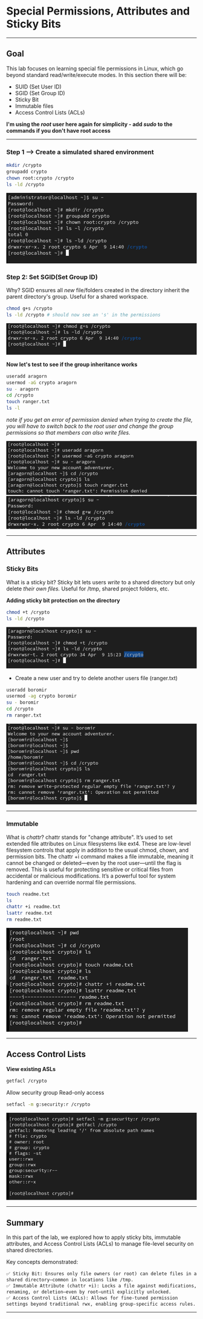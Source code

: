 # Special Permissions, Attributes and Sticky Bits

---

## Goal

This lab focuses on learning special file permissions in Linux, which go beyond standard read/write/execute modes. In this section there will be:
- SUID (Set User ID)
- SGID (Set Group ID)
- Sticky Bit
- Immutable files
- Access Control Lists (ACLs)

**I'm using the *root* user here again for simplicity - add *sudo* to the commands if you don't have root access**

---

### Step 1 --> Create a simulated shared environment

```bash
mkdir /crypto
groupadd crypto
chown root:crypto /crypto
ls -ld /crypto
```

![mkdir](screenshots/mkdir.png)

### Step 2: Set SGID(Set Group ID)

Why? SGID ensures all *new* file/folders created in the directory inherit the parent directory's group. Useful for a shared workspace. 

```bash 
chmod g+s /crypto
ls -ld /crypto # should now see an 's' in the permissions
```

![sgid](screenshots/sgid.png)

**Now let's test to see if the group inheritance works**

```bash
useradd aragorn
usermod -aG crypto aragorn
su - aragorn
cd /crypto
touch ranger.txt
ls -l
```
*note if you get an error of permission denied when trying to create the file, you will have to switch back to the root user and change the group permissions so that members can also write files.*

![aragorn](screenshots/aragorn.png)
![permissionfix](screenshots/permissionfix.png)

---
## Attributes

### Sticky Bits

What is a sticky bit? Sticky bit lets users *write* to a shared directory but only delete *their own files.* Useful for /tmp, shared project folders, etc.


**Adding sticky bit protection on the directory**
```bash
chmod +t /crypto
ls -ld /crypto
```

![sticky](screenshots/sticky.png)

- Create a new user and try to delete another users file (ranger.txt)

```bash
useradd boromir
usermod -ag crypto boromir
su - boromir
cd /crypto
rm ranger.txt 
```

![boromir](screenshots/boromir.png)

---

### Immutable

What is *chattr*? chattr stands for "change attribute". It’s used to set extended file attributes on Linux filesystems like ext4. These are low-level filesystem controls that apply in addition to the usual chmod, chown, and permission bits.
The chattr +i command makes a file immutable, meaning it cannot be changed or deleted—even by the root user—until the flag is removed. This is useful for protecting sensitive or critical files from accidental or malicious modifications. It’s a powerful tool for system hardening and can override normal file permissions.

```bash
touch readme.txt
ls
chattr +i readme.txt
lsattr readme.txt
rm readme.txt
```

![immutable](screenshots/immutable.png)

---

## Access Control Lists

**View existing ASLs**

```bash 
getfacl /crypto
```

Allow security group Read-only access
```bash
setfacl -m g:security:r /crypto
```

![secureacl](screenshots/secureacl.png)

---

## Summary

In this part of the lab, we explored how to apply sticky bits, immutable attributes, and Access Control Lists (ACLs) to manage file-level security on shared directories.

Key concepts demonstrated:

    ✅ Sticky Bit: Ensures only file owners (or root) can delete files in a shared directory—common in locations like /tmp.
    ✅ Immutable Attribute (chattr +i): Locks a file against modifications, renaming, or deletion—even by root—until explicitly unlocked.
    ✅ Access Control Lists (ACLs): Allows for fine-tuned permission settings beyond traditional rwx, enabling group-specific access rules.

---

